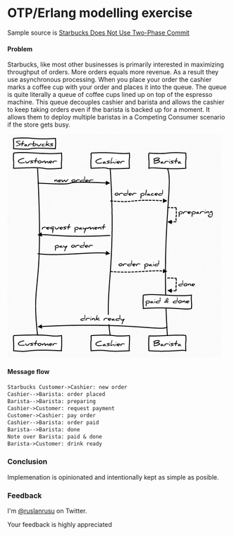 # OTP/Erlang modelling exercise

Sample source is [Starbucks Does Not Use Two-Phase Commit][1]


  [1]: http://google.comhttp://www.enterpriseintegrationpatterns.com/ramblings/18_starbucks.html  

#### Problem

Starbucks, like most other businesses is primarily interested in maximizing throughput of orders. More orders equals more revenue. As a result they use asynchronous processing. When you place your order the cashier marks a coffee cup with your order and places it into the queue. The queue is quite literally a queue of coffee cups lined up on top of the espresso machine. This queue decouples cashier and barista and allows the cashier to keep taking orders even if the barista is backed up for a moment. It allows them to deploy multiple baristas in a Competing Consumer scenario if the store gets busy.

![diagram](https://github.com/ruslander/starbucks/raw/master/doc/diag.png)

#### Message flow 

	Starbucks Customer->Cashier: new order 
	Cashier-->Barista: order placed 
	Barista-->Barista: preparing 
	Cashier->Customer: request payment 
	Customer->Cashier: pay order 
	Cashier-->Barista: order paid 
	Barista-->Barista: done 
	Note over Barista: paid & done 
	Barista->Customer: drink ready


### Conclusion

Implemenation is opinionated and intentionally kept as simple as posible.

### Feedback

I'm [@ruslanrusu](http://twitter.com/ruslanrusu) on Twitter.

Your feedback is highly appreciated